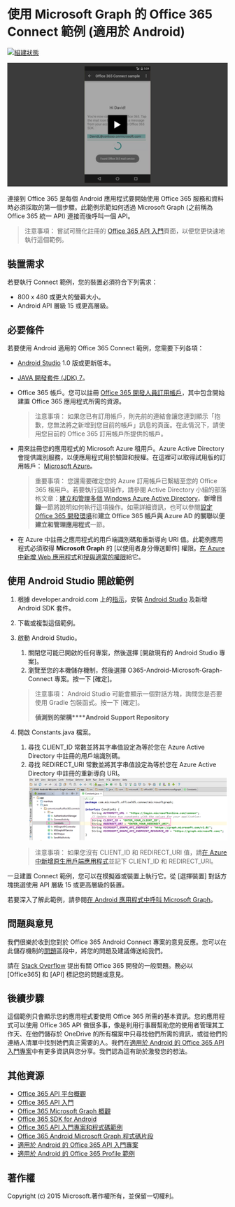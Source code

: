 # 使用 Microsoft Graph 的 Office 365 Connect 範例 (適用於 Android)

[ ![組建狀態](https://ricalo.visualstudio.com/_apis/public/build/definitions/06256fa7-d8e5-4ca0-8639-7c00eb6f1fe9/7/badge)](https://ricalo.visualstudio.com/_apis/public/build/definitions/06256fa7-d8e5-4ca0-8639-7c00eb6f1fe9/7/badge)

[ ![Office 365 Connect 範例](../readme-images/O365-Android-Connect-video_play_icon.png)](https://www.youtube.com/watch?v=3IQIDFrqhY4 "按一下以查看執行中的範例")

連接到 Office 365 是每個 Android 應用程式要開始使用 Office 365 服務和資料時必須採取的第一個步驟。此範例示範如何透過 Microsoft Graph (之前稱為 Office 365 統一 API) 連接而後呼叫一個 API。
> 注意事項： 嘗試可簡化註冊的 [Office 365 API 入門](http://dev.office.com/getting-started/office365apis?platform=option-android#setup)頁面，以便您更快速地執行這個範例。

## 裝置需求

若要執行 Connect 範例，您的裝置必須符合下列需求：

* 800 x 480 或更大的螢幕大小。
* Android API 層級 15 或更高層級。
 
## 必要條件

若要使用 Android 適用的 Office 365 Connect 範例，您需要下列各項：

* [Android Studio](http://developer.android.com/sdk/index.html) 1.0 版或更新版本。
* [JAVA 開發套件 (JDK) 7](http://www.oracle.com/technetwork/java/javase/downloads/jdk7-downloads-1880260.html)。
* Office 365 帳戶。您可以註冊 [Office 365 開發人員訂用帳戶](https://profile.microsoft.com/RegSysProfileCenter/wizardnp.aspx?wizid=14b845d0-938c-45af-b061-f798fbb4d170)，其中包含開始建置 Office 365 應用程式所需的資源。

    > 注意事項： 如果您已有訂用帳戶，則先前的連結會讓您連到顯示「抱歉，您無法將之新增到您目前的帳戶」訊息的頁面。在此情況下，請使用您目前的 Office 365 訂用帳戶所提供的帳戶。
* 用來註冊您的應用程式的 Microsoft Azure 租用戶。Azure Active Directory 會提供識別服務，以便應用程式用於驗證和授權。在這裡可以取得試用版的訂用帳戶： [Microsoft Azure](https://account.windowsazure.com/SignUp)。

     > 重要事項： 您還需要確定您的 Azure 訂用帳戶已繫結至您的 Office 365 租用戶。若要執行這項操作，請參閱 Active Directory 小組的部落格文章：[建立和管理多個 Windows Azure Active Directory](http://blogs.technet.com/b/ad/archive/2013/11/08/creating-and-managing-multiple-windows-azure-active-directories.aspx)。**新增目錄**一節將說明如何執行這項操作。如需詳細資訊，也可以參閱[設定 Office 365 開發環境](https://msdn.microsoft.com/office/office365/howto/setup-development-environment#bk_CreateAzureSubscription)和**建立 Office 365 帳戶與 Azure AD 的關聯以便建立和管理應用程式**一節。
      
* 在 Azure 中註冊之應用程式的用戶端識別碼和重新導向 URI 值。此範例應用程式必須取得 **Microsoft Graph** 的 [以使用者身分傳送郵件] 權限。[在 Azure 中新增 Web 應用程式](https://msdn.microsoft.com/office/office365/HowTo/add-common-consent-manually#bk_RegisterNativeApp)和[授與適當的權限](https://github.com/OfficeDev/O365-Android-Microsoft-Graph-Connect/wiki/Grant-permissions-to-the-Connect-application-in-Azure)給它。

## 使用 Android Studio 開啟範例

1. 根據 developer.android.com 上的[指示](http://developer.android.com/sdk/installing/adding-packages.html)，安裝 [Android Studio](http://developer.android.com/sdk/index.html) 及新增 Android SDK 套件。
2. 下載或複製這個範例。
3. 啟動 Android Studio。
	1. 關閉您可能已開啟的任何專案，然後選擇 [開啟現有的 Android Studio 專案]。
	2. 瀏覽至您的本機儲存機制，然後選擇 O365-Android-Microsoft-Graph-Connect 專案。按一下 [確定]。
	
	> 注意事項： Android Studio 可能會顯示一個對話方塊，詢問您是否要使用 Gradle 包裝函式。按一下 [確定]。
	> 
	> **偵測到的架構****Android Support Repository**
4. 開啟 Constants.java 檔案。
	1. 尋找 CLIENT_ID 常數並將其字串值設定為等於您在 Azure Active Directory 中註冊的用戶端識別碼。
	2. 尋找 REDIRECT_URI 常數並將其字串值設定為等於您在 Azure Active Directory 中註冊的重新導向 URI。
	![Office 365 Connect 範例](../readme-images/O365-Android-Connect-Constants.png "Constants 檔案中的用戶端識別碼和重新導向 URI 值")

    > 注意事項： 如果您沒有 CLIENT_ID 和 REDIRECT_URI 值，請[在 Azure 中新增原生用戶端應用程式](https://msdn.microsoft.com/zh-tw/library/azure/dn132599.aspx#BKMK_Adding)並記下 CLIENT_ID 和 REDIRECT_URI。

一旦建置 Connect 範例，您可以在模擬器或裝置上執行它。從 [選擇裝置] 對話方塊挑選使用 API 層級 15 或更高層級的裝置。

若要深入了解此範例，請參閱[在 Android 應用程式中呼叫 Microsoft Graph](https://graph.microsoft.io/zh-tw/docs/platform/android)。

## 問題與意見

我們很樂於收到您對於 Office 365 Android Connect 專案的意見反應。您可以在此儲存機制的[問題](https://github.com/OfficeDev/O365-Android-Microsoft-Graph-Connect/issues)區段中，將您的問題及建議傳送給我們。

請在 [Stack Overflow](http://stackoverflow.com/questions/tagged/Office365+API) 提出有關 Office 365 開發的一般問題。務必以 [Office365] 和 [API] 標記您的問題或意見。

## 後續步驟

這個範例只會顯示您的應用程式要使用 Office 365 所需的基本資訊。您的應用程式可以使用 Office 365 API 做很多事，像是利用行事曆幫助您的使用者管理其工作天、在他們儲存於 OneDrive 的所有檔案中只尋找他們所需的資訊，或從他們的連絡人清單中找到她們真正需要的人。我們在[適用於 Android 的 Office 365 API 入門專案](https://github.com/officedev/O365-Android-Start/)中有更多資訊與您分享。我們認為這有助於激發您的想法。
  
## 其他資源

* [Office 365 API 平台概觀](https://msdn.microsoft.com/office/office365/howto/platform-development-overview)
* [Office 365 API 入門](http://dev.office.com/getting-started/office365apis)
* [Office 365 Microsoft Graph 概觀](http://graph.microsoft.io)
* [Office 365 SDK for Android](https://github.com/OfficeDev/Office-365-SDK-for-Android)
* [Office 365 API 入門專案和程式碼範例](https://msdn.microsoft.com/office/office365/howto/starter-projects-and-code-samples)
* [Office 365 Android Microsoft Graph 程式碼片段](https://github.com/OfficeDev/O365-Android-Microsoft-Graph-Snippets)
* [適用於 Android 的 Office 365 API 入門專案](https://github.com/OfficeDev/O365-Android-Start)
* [適用於 Android 的 Office 365 Profile 範例](https://github.com/OfficeDev/O365-Android-Profile)


## 著作權
Copyright (c) 2015 Microsoft.著作權所有，並保留一切權利。
